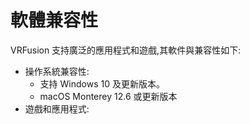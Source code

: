# 軟體兼容性
VRFusion 支持廣泛的應用程式和遊戲,其軟件與兼容性如下:
- 操作系統兼容性:
  - 支持 Windows 10 及更新版本。
  - macOS Monterey 12.6 或更新版本
- 遊戲和應用程式: